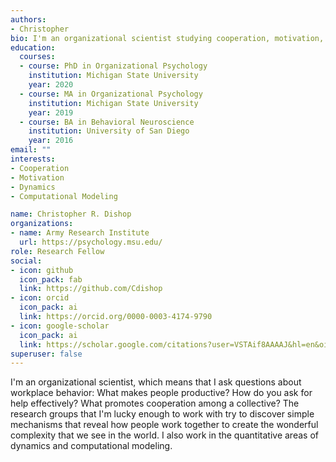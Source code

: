 ```yaml
---
authors:
- Christopher
bio: I'm an organizational scientist studying cooperation, motivation, and dynamics. 
education:
  courses:
  - course: PhD in Organizational Psychology
    institution: Michigan State University
    year: 2020
  - course: MA in Organizational Psychology
    institution: Michigan State University
    year: 2019
  - course: BA in Behavioral Neuroscience
    institution: University of San Diego
    year: 2016
email: ""
interests:
- Cooperation
- Motivation
- Dynamics
- Computational Modeling

name: Christopher R. Dishop
organizations:
- name: Army Research Institute
  url: https://psychology.msu.edu/
role: Research Fellow
social:
- icon: github
  icon_pack: fab
  link: https://github.com/Cdishop
- icon: orcid
  icon_pack: ai
  link: https://orcid.org/0000-0003-4174-9790
- icon: google-scholar
  icon_pack: ai
  link: https://scholar.google.com/citations?user=VSTAif8AAAAJ&hl=en&oi=ao
superuser: false
---
```


I'm an organizational scientist, which means that I ask questions about workplace behavior: What makes people productive? How do you ask for help effectively? What promotes cooperation among a collective? The research groups that I'm lucky enough to work with try to discover simple mechanisms that reveal how people work together to create the wonderful complexity that we see in the world. I also work in the quantitative areas of dynamics and computational modeling.

